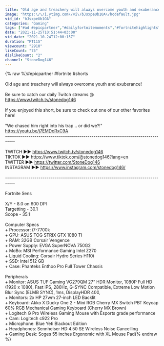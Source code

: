```yaml
---
title: "Old age and treachery will always overcome youth and exuberance!"
image: "https:\/\/i.ytimg.com\/vi\/bJsxpeUb1OA\/hqdefault.jpg"
vid_id: "bJsxpeUb1OA"
categories: "Gaming"
tags: ["#ad #epicpartner","#dailyfortnitemoments","#fortnitehighlights"]
date: "2021-11-25T10:51:44+03:00"
vid_date: "2021-10-24T12:00:15Z"
duration: "PT11S"
viewcount: "2910"
likeCount: "75"
dislikeCount: "2"
channel: "StoneDog146"
---
```

{% raw %}#epicpartner #fortnite #shorts<br /><br />Old age and treachery will always overcome youth and exuberance!<br /><br />Be sure to catch our daily Twitch streams @ <a rel="nofollow" target="blank" href="https://www.twitch.tv/stonedog146">https://www.twitch.tv/stonedog146</a><br /><br />If you enjoyed this short, be sure to check out one of our other favorites here!<br /><br />&quot;We chased him right into his trap .. or did we?!&quot; <a rel="nofollow" target="blank" href="https://youtu.be/j7EMDoRxC9A">https://youtu.be/j7EMDoRxC9A</a><br />-----------------------------------------------------------------------------------<br /><br />TWITCH  ►► <a rel="nofollow" target="blank" href="https://www.twitch.tv/stonedog146">https://www.twitch.tv/stonedog146</a><br />TIKTOK  ►► <a rel="nofollow" target="blank" href="https://www.tiktok.com/@stonedog146?lang=en">https://www.tiktok.com/@stonedog146?lang=en</a><br />TWITTER  ►► <a rel="nofollow" target="blank" href="https://twitter.com/StoneDog146">https://twitter.com/StoneDog146</a><br />INSTAGRAM  ►► <a rel="nofollow" target="blank" href="https://www.instagram.com/stonedog146/">https://www.instagram.com/stonedog146/</a><br /><br />-----------------------------------------------------------------------------------<br /><br />Fortnite Sens<br /><br />X/Y - 8.0 on 600 DPI<br />Targetting - 30.1<br />Scope - 35.1<br /><br />Computer Specs<br />+ Processor: i7-7700k<br />+ GPU: ASUS TOG STRIX GTX 1080 TI<br />+ RAM: 32GB Corsair Vengence<br />+ Power Supply: EVGA SuperNOVA 750G2<br />+ MoBo: MSI Performance Gaming Intel Z270<br />+ Liquid Cooling: Corsair Hydro Series H110i<br />+ SSD: Intel 512 GB<br />+ Case: Phanteks Enthoo Pro Full Tower Chassis<br /><br />Peripherals<br />+ Monitor: ASUS TUF Gaming VG279QM 27” HDR Monitor, 1080P Full HD (1920 x 1080), Fast IPS, 280Hz, G-SYNC Compatible, Extreme Low Motion Blur Sync (ELMB SYNC), 1ms, DisplayHDR 400,<br />+ Monitors: 2x HP 27wm 27-inch LED Backlit<br />+ Keyboard: Akko X Ducky One 2 - Mini RGB Cherry MX Switch PBT Keycap 60% RGB Mechanical Gaming Keyboard (Cherry MX Brown)<br />+ Logitech G Pro Wireless Gaming Mouse with Esports grade performance<br />+ Cam: Logitech c922 Pro<br />+ Microphone: Blue Yeti Blackout Edition<br />+ Headphones: Sennheiser HD 4.50 SE Wireless Noise Cancelling<br />+ Gaming Desk: Soges 55 inches Ergonomic with XL Mouse Pad{% endraw %}
